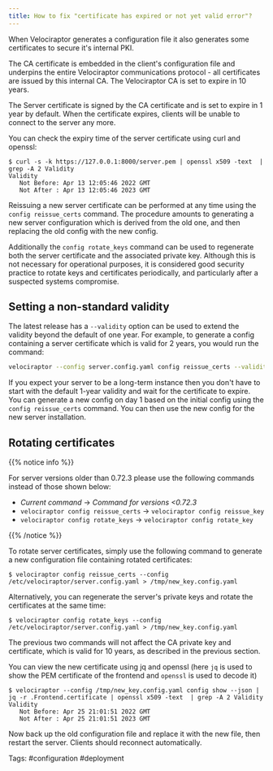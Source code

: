 ```yaml
---
title: How to fix "certificate has expired or not yet valid error"?
---
```


When Velociraptor generates a configuration file it also generates
some certificates to secure it's internal PKI.

The CA certificate is embedded in the client's configuration file and
underpins the entire Velociraptor communications protocol - all
certificates are issued by this internal CA. The Velociraptor CA is
set to expire in 10 years.

The Server certificate is signed by the CA certificate and is set to
expire in 1 year by default. When the certificate expires, clients
will be unable to connect to the server any more.

You can check the expiry time of the server certificate using curl and
openssl:

```
$ curl -s -k https://127.0.0.1:8000/server.pem | openssl x509 -text  | grep -A 2 Validity
Validity
   Not Before: Apr 13 12:05:46 2022 GMT
   Not After : Apr 13 12:05:46 2023 GMT
```

Reissuing a new server certificate can be performed at any time using the
`config reissue_certs` command. The procedure amounts to generating a new
server configuration which is derived from the old one, and then replacing the
old config with the new config.

Additionally the `config rotate_keys` command can be used to regenerate both
the server certificate and the associated private key. Although this is not
necessary for operational purposes, it is considered good security practice
to rotate keys and certificates periodically, and particularly after a
suspected systems compromise.

## Setting a non-standard validity

The latest release has a `--validity` option can be used to extend the validity
beyond the default of one year. For example, to generate a config containing a
server certificate which is valid for 2 years, you would run the command:
```sh
velociraptor --config server.config.yaml config reissue_certs --validity 730  > new.server.config.yaml
```

If you expect your server to be a long-term instance then you don't have to
start with the default 1-year validity and wait for the certificate to expire.
You can generate a new config on day 1 based on the initial config using the
`config reissue_certs` command. You can then use the new config for the new
server installation.

## Rotating certificates

{{% notice info %}}

For server versions older than 0.72.3 please use the following commands instead
of those shown below:

- *Current command* -> *Command for versions <0.72.3*
- `velociraptor config reissue_certs` -> `velociraptor config reissue_key`
- `velociraptor config rotate_keys` -> `velociraptor config rotate_key`

{{% /notice %}}

To rotate server certificates, simply use the following command to
generate a new configuration file containing rotated certificates:

```
$ velociraptor config reissue_certs --config /etc/velociraptor/server.config.yaml > /tmp/new_key.config.yaml
```

Alternatively, you can regenerate the server's private keys and rotate the
certificates at the same time:

```
$ velociraptor config rotate_keys --config /etc/velociraptor/server.config.yaml > /tmp/new_key.config.yaml
```

The previous two commands will not affect the CA private key and
certificate, which is valid for 10 years, as described in the
previous section.

You can view the new certificate using jq and openssl (here `jq` is
used to show the PEM certificate of the frontend and `openssl` is used
to decode it)

```
$ velociraptor --config /tmp/new_key.config.yaml config show --json | jq -r .Frontend.certificate | openssl x509 -text  | grep -A 2 Validity
Validity
   Not Before: Apr 25 21:01:51 2022 GMT
   Not After : Apr 25 21:01:51 2023 GMT
```

Now back up the old configuration file and replace it with the new
file, then restart the server. Clients should reconnect automatically.

Tags: #configuration #deployment
